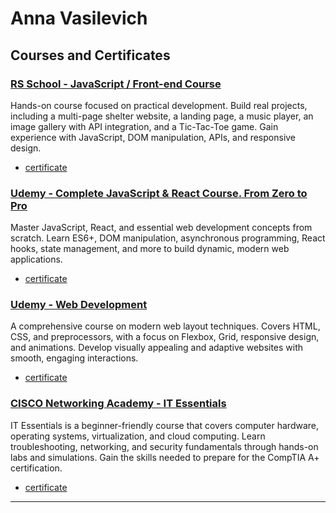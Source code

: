 # Anna Vasilevich

## Courses and Certificates

### [RS School - JavaScript / Front-end Course](https://rs.school/#about-school)

Hands-on course focused on practical development. Build real projects, including a multi-page shelter website, a landing page, a music player, an image gallery with API integration, and a Tic-Tac-Toe game. Gain experience with JavaScript, DOM manipulation, APIs, and responsive design.

- [certificate](RSschool-JSPreSchool.pdf)

### [Udemy - Complete JavaScript & React Course. From Zero to Pro](https://www.udemy.com/course/javascript_full/?couponCode=ST11MT170325G2)

Master JavaScript, React, and essential web development concepts from scratch. Learn ES6+, DOM manipulation, asynchronous programming, React hooks, state management, and more to build dynamic, modern web applications.

- [certificate](udemy-jsReact.pdf)

### [Udemy - Web Development](https://www.udemy.com/course/webdeveloper/learn/lecture/43426868?start=0#content)

A comprehensive course on modern web layout techniques. Covers HTML, CSS, and preprocessors, with a focus on Flexbox, Grid, responsive design, and animations. Develop visually appealing and adaptive websites with smooth, engaging interactions.

- [certificate](udemy-webDev.pdf)

### [CISCO Networking Academy - IT Essentials](https://www.netacad.com/courses/it-essentials?courseLang=en-US)

IT Essentials is a beginner-friendly course that covers computer hardware, operating systems, virtualization, and cloud computing. Learn troubleshooting, networking, and security fundamentals through hands-on labs and simulations. Gain the skills needed to prepare for the CompTIA A+ certification.

- [certificate](cisco-itEssentials.pdf)

---

<!-- [Brooklyn Public Library](https://dzichonka.github.io/library/)

* A landing page for a Brooklyn Public Library that features a carousel slider in the 'About' section and a fade-in/fade-out effect for book cards in 'Favorites.' The site includes user registration and login modals, storing data in localStorage, as well as profile and subscription functionalities. -->
